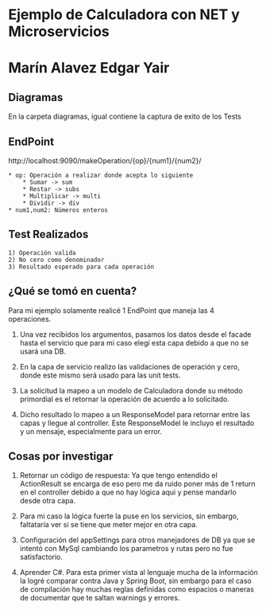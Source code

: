 
# Ejemplo de Calculadora con NET y Microservicios

# Marín Alavez Edgar Yair

## Diagramas

En la carpeta diagramas, igual contiene la captura de exito de los Tests

## EndPoint

http://localhost:9090/makeOperation/{op}/{num1}/{num2}/

    * op: Operación a realizar donde acepta lo siguiente
        * Sumar -> sum
        * Restar -> subs
        * Multiplicar -> multi
        * Dividir -> div
    * num1,num2: Números enteros

## Test Realizados

    1) Operación valida
    2) No cero como denominador 
    3) Resultado esperado para cada operación

## ¿Qué se tomó en cuenta?

Para mi ejemplo solamente realicé 1 EndPoint que maneja las 4 operaciones.

1) Una vez recibidos los argumentos, pasamos los datos desde el facade hasta el servicio que para mi caso elegí esta capa debido a que no se usará una DB.

2) En la capa de servicio realizo las validaciones de operación y cero, donde este mismo será usado para las unit tests.

3) La solicitud la mapeo a un modelo de Calculadora donde su método primordial es el retornar la operación de acuerdo a lo solicitado.

4) Dicho resultado lo mapeo a un ResponseModel para retornar entre las capas y llegue al controller. Este ResponseModel le incluyo el resultado y un mensaje, especialmente para un error.

## Cosas por investigar

1) Retornar un código de respuesta: Ya que tengo entendido el ActionResult se encarga de eso pero me da ruido poner más de 1 return en el controller debido a que no hay lógica aqui y pense mandarlo desde otra capa.

2) Para mi caso la lógica fuerte la puse en los servicios, sin embargo, faltataría ver si se tiene que meter mejor en otra capa.

3) Configuración del appSettings para otros manejadores de DB ya que se intentó con MySql cambiando los parametros y rutas pero no fue satisfactorio.

4) Aprender C#. Para esta primer vista al lenguaje mucha de la información la logré comparar contra Java y Spring Boot, sin embargo para el caso de compilación hay muchas reglas definidas como espacios o maneras de documentar que te saltan warnings y errores.

